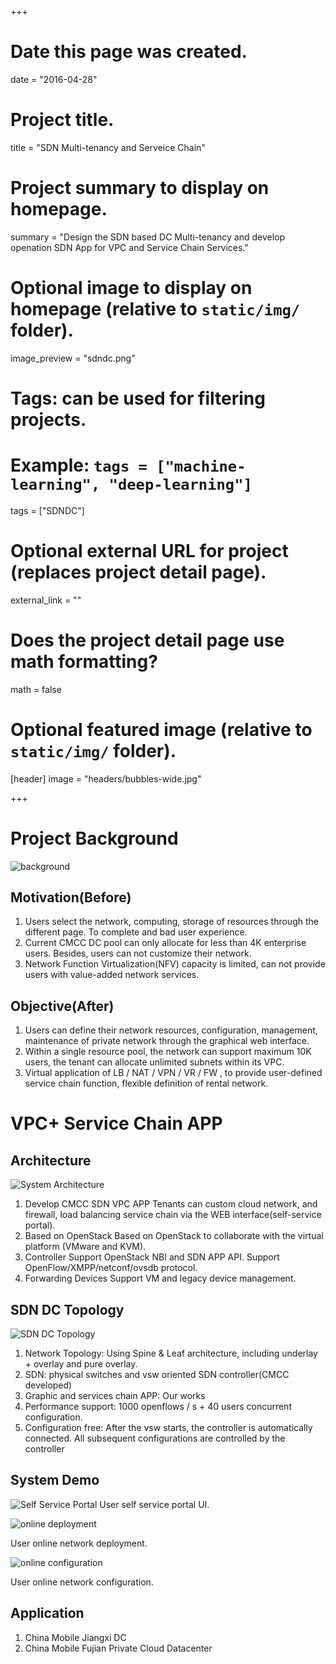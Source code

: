 +++

# Date this page was created.
date = "2016-04-28"

# Project title.
title = "SDN Multi-tenancy and Serveice Chain"

# Project summary to display on homepage.
summary = "Design the SDN based DC Multi-tenancy and develop openation SDN App for VPC and Service Chain Services."

# Optional image to display on homepage (relative to `static/img/` folder).
image_preview = "sdndc.png"

# Tags: can be used for filtering projects.
# Example: `tags = ["machine-learning", "deep-learning"]`
tags = ["SDNDC"]

# Optional external URL for project (replaces project detail page).
external_link = ""

# Does the project detail page use math formatting?
math = false

# Optional featured image (relative to `static/img/` folder).
[header]
image = "headers/bubbles-wide.jpg"


+++


# Project Background

![background](https://cl.ly/373y3O2F3Q3L/Image%202017-08-18%20at%2012.21.47%20PM.png)


## Motivation(Before)
1. Users select the network, computing, storage of resources through the different page. To complete and bad user experience.
2. Current CMCC DC pool can only allocate for less than 4K enterprise users. Besides, users can not customize their network.
3. Network Function Virtualization(NFV) capacity is limited, can not provide users with value-added network services.


## Objective(After)

1. Users can define their network resources, configuration, management, maintenance of private network through the graphical web interface.
2. Within a single resource pool, the network can support maximum 10K users, the tenant can allocate unlimited subnets within its VPC.
3. Virtual application of LB / NAT / VPN / VR / FW , to provide user-defined service chain function, flexible definition of rental network.

# VPC+ Service Chain APP
## Architecture 
![System Architecture](https://cl.ly/3o0y0g393i1u/Image%202017-08-18%20at%203.20.18%20PM.png)
1. Develop CMCC SDN VPC APP
Tenants can custom cloud network, and firewall, load balancing service chain via the WEB interface(self-service portal). 
2. Based on OpenStack
Based on OpenStack to collaborate with the virtual platform (VMware and KVM).
3. Controller
Support OpenStack NBI and SDN APP API. Support OpenFlow/XMPP/netconf/ovsdb protocol.
4. Forwarding Devices
Support VM and legacy device management.


## SDN DC Topology
![SDN DC Topology](https://cl.ly/1N0x3u1x2l1r/Image%202017-08-18%20at%203.24.03%20PM.png)

1. Network Topology:
Using Spine & Leaf architecture, including underlay + overlay and pure overlay.
2. SDN:
physical switches and vsw oriented SDN controller(CMCC developed)
3. Graphic and services chain APP: Our works
4. Performance support:  1000 openflows / s +  40 users concurrent configuration.
5. Configuration free: After the vsw starts, the controller is automatically connected. All subsequent configurations are controlled by the controller

## System Demo

![Self Service Portal](https://cl.ly/1q0C2B012g0r/%E5%B1%8F%E5%B9%95%E5%BF%AB%E7%85%A7%202017-08-18%203.25.51%20PM.png)
User self service portal UI.

![online deployment](https://cl.ly/1b2O2o2a0g47/%E5%B1%8F%E5%B9%95%E5%BF%AB%E7%85%A7%202017-08-18%203.27.28%20PM.png)

User online network deployment.

![online configuration](https://cl.ly/1r3J0f0E433x/%E5%B1%8F%E5%B9%95%E5%BF%AB%E7%85%A7%202017-08-18%203.27.59%20PM.png)

User online network configuration.

## Application
1. China Mobile Jiangxi DC
2. China Mobile Fujian Private Cloud Datacenter

